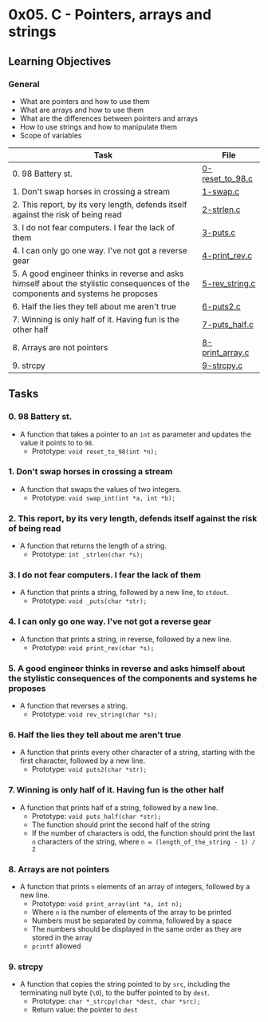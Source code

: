 # 0x05. C - Pointers, arrays and strings
## Learning Objectives

### General

* What are pointers and how to use them
* What are arrays and how to use them
* What are the differences between pointers and arrays
* How to use strings and how to manipulate them
* Scope of variables

| Task | File |
| ---- | ---- |
| 0. 98 Battery st. | [0-reset_to_98.c](./0-reset_to_98.c) |
| 1. Don't swap horses in crossing a stream | [1-swap.c](./1-swap.c) |
| 2. This report, by its very length, defends itself against the risk of being read | [2-strlen.c](./2-strlen.c) |
| 3. I do not fear computers. I fear the lack of them | [3-puts.c](./3-puts.c) |
| 4. I can only go one way. I've not got a reverse gear | [4-print_rev.c](./4-print_rev.c) |
| 5. A good engineer thinks in reverse and asks himself about the stylistic consequences of the components and systems he proposes | [5-rev_string.c](./5-rev_string.c) |
| 6. Half the lies they tell about me aren't true | [6-puts2.c](./6-puts2.c) |
| 7. Winning is only half of it. Having fun is the other half | [7-puts_half.c](./7-puts_half.c) |
| 8. Arrays are not pointers | [8-print_array.c](./8-print_array.c) |
| 9. strcpy | [9-strcpy.c](./9-strcpy.c) |

## Tasks
### 0. 98 Battery st.
* A function that takes a pointer to an `int` as parameter and updates the value it points to to `98`.
	* Prototype: `void reset_to_98(int *n);`
### 1. Don't swap horses in crossing a stream
* A function that swaps the values of two integers.
	* Prototype: `void swap_int(int *a, int *b);`
### 2. This report, by its very length, defends itself against the risk of being read
* A function that returns the length of a string.
	* Prototype: `int _strlen(char *s);`
### 3. I do not fear computers. I fear the lack of them
* A function that prints a string, followed by a new line, to `stdout`.
	* Prototype: `void _puts(char *str);`
### 4. I can only go one way. I've not got a reverse gear
* A function that prints a string, in reverse, followed by a new line.
	* Prototype: `void print_rev(char *s);`
### 5. A good engineer thinks in reverse and asks himself about the stylistic consequences of the components and systems he proposes
* A function that reverses a string.
	* Prototype: `void rev_string(char *s);`
### 6. Half the lies they tell about me aren't true
* A function that prints every other character of a string, starting with the first character, followed by a new line.
	* Prototype: `void puts2(char *str);`
### 7. Winning is only half of it. Having fun is the other half
* A function that prints half of a string, followed by a new line.
	* Prototype: `void puts_half(char *str);`
	* The function should print the second half of the string
	* If the number of characters is odd, the function should print the last `n` characters of the string, where `n = (length_of_the_string - 1) / 2`
### 8. Arrays are not pointers
* A function that prints `n` elements of an array of integers, followed by a new line.
	* Prototype: `void print_array(int *a, int n);`
	* Where `n` is the number of elements of the array to be printed
	* Numbers must be separated by comma, followed by a space
	* The numbers should be displayed in the same order as they are stored in the array
	* `printf` allowed
### 9. strcpy
* A function that copies the string pointed to by `src`, including the terminating null byte (`\0`), to the buffer pointed to by `dest`.
	* Prototype: `char *_strcpy(char *dest, char *src);`
	* Return value: the pointer to `dest`
